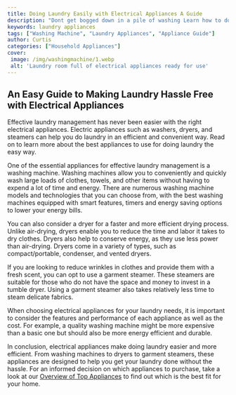 ```yaml
---
title: Doing Laundry Easily with Electrical Appliances A Guide
description: "Dont get bogged down in a pile of washing Learn how to do laundry the easy way with electrical appliances and make your life simpler"
keywords: laundry appliances
tags: ["Washing Machine", "Laundry Appliances", "Appliance Guide"]
author: Curtis
categories: ["Household Appliances"]
cover: 
 image: /img/washingmachine/1.webp
 alt: 'Laundry room full of electrical appliances ready for use'
---
```

## An Easy Guide to Making Laundry Hassle Free with Electrical Appliances
Effective laundry management has never been easier with the right electrical appliances. Electric appliances such as washers, dryers, and steamers can help you do laundry in an efficient and convenient way. Read on to learn more about the best appliances to use for doing laundry the easy way.

One of the essential appliances for effective laundry management is a washing machine. Washing machines allow you to conveniently and quickly wash large loads of clothes, towels, and other items without having to expend a lot of time and energy. There are numerous washing machine models and technologies that you can choose from, with the best washing machines equipped with smart features, timers and energy saving options to lower your energy bills.

You can also consider a dryer for a faster and more efficient drying process. Unlike air-drying, dryers enable you to reduce the time and labor it takes to dry clothes. Dryers also help to conserve energy, as they use less power than air-drying. Dryers come in a variety of types, such as compact/portable, condenser, and vented dryers.

If you are looking to reduce wrinkles in clothes and provide them with a fresh scent, you can opt to use a garment steamer. These steamers are suitable for those who do not have the space and money to invest in a tumble dryer. Using a garment steamer also takes relatively less time to steam delicate fabrics.

When choosing electrical appliances for your laundry needs, it is important to consider the features and performance of each appliance as well as the cost. For example, a quality washing machine might be more expensive than a basic one but should also be more energy efficient and durable.

In conclusion, electrical appliances make doing laundry easier and more efficient. From washing machines to dryers to garment steamers, these appliances are designed to help you get your laundry done without the hassle. For an informed decision on which appliances to purchase, take a look at our [Overview of Top Appliances](./pages/appliance-overview) to find out which is the best fit for your home.
